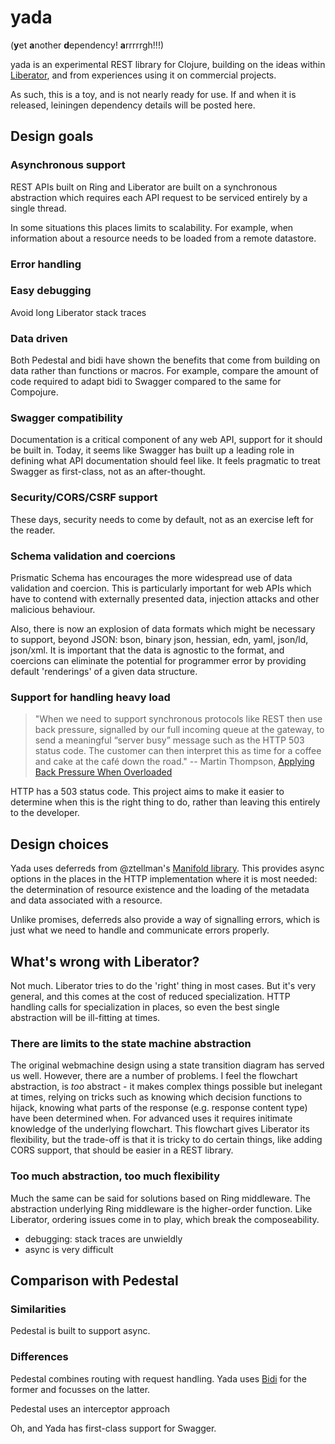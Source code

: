 # yada

(<b>y</b>et <b>a</b>nother <b>d</b>ependency! <b>a</b>rrrrrgh!!!)

yada is an experimental REST library for Clojure, building on the ideas
within [Liberator](http://clojure-liberator.github.io/liberator/), and
from experiences using it on commercial projects.

As such, this is a toy, and is not nearly ready for use. If and when it
is released, leiningen dependency details will be posted here.

## Design goals

### Asynchronous support

REST APIs built on Ring and Liberator are built on a synchronous
abstraction which requires each API request to be serviced entirely by a
single thread.

In some situations this places limits to scalability. For example, when
information about a resource needs to be loaded from a remote datastore.

### Error handling

### Easy debugging

Avoid long Liberator stack traces

### Data driven

Both Pedestal and bidi have shown the benefits that come from building
on data rather than functions or macros. For example, compare the amount
of code required to adapt bidi to Swagger compared to the same for
Compojure.

### Swagger compatibility

Documentation is a critical component of any web API, support for it
should be built in. Today, it seems like Swagger has built up a leading
role in defining what API documentation should feel like. It feels
pragmatic to treat Swagger as first-class, not as an after-thought.

### Security/CORS/CSRF support

These days, security needs to come by default, not as an exercise left
for the reader.

### Schema validation and coercions

Prismatic Schema has encourages the more widespread use of data
validation and coercion. This is particularly important for web APIs
which have to contend with externally presented data, injection attacks
and other malicious behaviour.

Also, there is now an explosion of data formats which might be necessary
to support, beyond JSON: bson, binary json, hessian, edn, yaml, json/ld,
json/xml. It is important that the data is agnostic to the format, and
coercions can eliminate the potential for programmer error by providing
default 'renderings' of a given data structure.

### Support for handling heavy load

> "When we need to support synchronous protocols like REST then use back pressure, signalled by our full incoming queue at the gateway, to send a meaningful “server busy” message such as the HTTP 503 status code.  The customer can then interpret this as time for a coffee and cake at the café down the road."
-- Martin Thompson, [Applying Back Pressure When Overloaded](http://mechanical-sympathy.blogspot.co.uk/2012/05/apply-back-pressure-when-overloaded.html)

HTTP has a 503 status code. This project aims to make it easier to
determine when this is the right thing to do, rather than leaving this
entirely to the developer.

## Design choices

Yada uses deferreds from @ztellman's
[Manifold library](https://github.com/ztellman/manifold). This provides
async options in the places in the HTTP implementation where it is most
needed: the determination of resource existence and the loading of the
metadata and data associated with a resource.

Unlike promises, deferreds also provide a way of signalling errors,
which is just what we need to handle and communicate errors properly.

## What's wrong with Liberator?

Not much. Liberator tries to do the 'right' thing in most cases. But
it's very general, and this comes at the cost of reduced
specialization. HTTP handling calls for specialization in places, so
even the best single abstraction will be ill-fitting at times.

### There are limits to the state machine abstraction

The original webmachine design using a state transition diagram has
served us well. However, there are a number of problems. I feel the
flowchart abstraction,  is _too_ abstract - it makes complex things
possible but inelegant at times, relying on tricks such as knowing which
decision functions to hijack, knowing what parts of the response
(e.g. response content type) have been determined when. For advanced
uses it requires initimate knowledge of the underlying flowchart. This
flowchart gives Liberator its flexibility, but the trade-off is that it
is tricky to do certain things, like adding CORS support, that should be
easier in a REST library.

### Too much abstraction, too much flexibility

Much the same can be said for solutions based on Ring middleware. The
abstraction underlying Ring middleware is the higher-order
function. Like Liberator, ordering issues come in to play, which break
the composeability.

- debugging: stack traces are unwieldly
- async is very difficult

## Comparison with Pedestal

### Similarities

Pedestal is built to support async.

### Differences

Pedestal combines routing with request handling. Yada uses
[Bidi](https://github.com/juxt/bidi) for the former and focusses on the
latter.

Pedestal uses an interceptor approach

Oh, and Yada has first-class support for Swagger.

